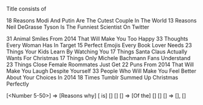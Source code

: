 Title consists of

18 Reasons Modi And Putin Are The Cutest Couple In The World
13 Reasons Neil DeGrasse Tyson Is The Funniest Scientist On Twitter


31 Animal Smiles From 2014 That Will Make You Too Happy
33 Thoughts Every Woman Has In Target
15 Perfect Emojis Every Book Lover Needs
23 Things Your Kids Learn By Watching You
17 Things Santa Claus Actually Wants For Christmas
17 Things Only Michele Bachmann Fans Understand
23 Things Close Female Roommates Just Get
22 Puns From 2014 That Will Make You Laugh Despite Yourself
33 People Who Will Make You Feel Better About Your Choices In 2014
18 Times Tumblr Summed Up Christmas Perfectly

[<Number 5-50>]  => [Reasons why] [<person> is] [<superlative>] [<noun>] [<prepositional phrase>]
                 => [Of the] [<superlative>] [<things>] [<prepositional phrase>]
                 => [<things>], [<past participle>]
